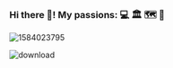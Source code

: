 ### Hi there 👋! My passions: 💻 🏛️ 🗺️ 🍺

![1584023795](https://user-images.githubusercontent.com/22393665/110993248-56783f00-8377-11eb-9b6f-23bb720e8368.jpg)

![download](https://user-images.githubusercontent.com/22393665/110993776-09489d00-8378-11eb-8374-8e09960a9d68.gif)




